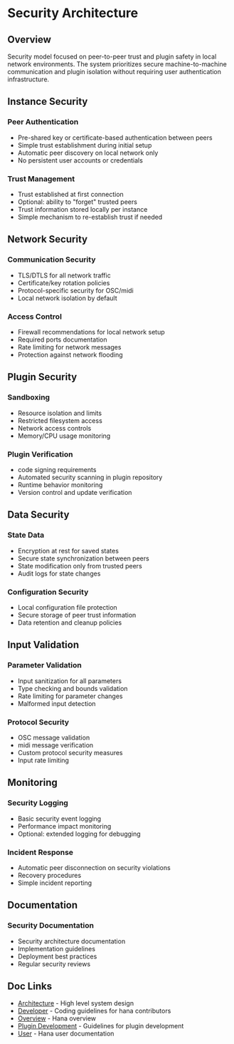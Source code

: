 # Security Architecture

## Overview
Security model focused on peer-to-peer trust and plugin safety in local network environments. The system prioritizes secure machine-to-machine communication and plugin isolation without requiring user authentication infrastructure.
## Instance Security
### Peer Authentication
- Pre-shared key or certificate-based authentication between peers
- Simple trust establishment during initial setup
- Automatic peer discovery on local network only
- No persistent user accounts or credentials
### Trust Management
- Trust established at first connection
- Optional: ability to "forget" trusted peers
- Trust information stored locally per instance
- Simple mechanism to re-establish trust if needed
## Network Security
### Communication Security
- TLS/DTLS for all network traffic
- Certificate/key rotation policies
- Protocol-specific security for OSC/midi
- Local network isolation by default
### Access Control
- Firewall recommendations for local network setup
- Required ports documentation
- Rate limiting for network messages
- Protection against network flooding
## Plugin Security
### Sandboxing
- Resource isolation and limits
- Restricted filesystem access
- Network access controls
- Memory/CPU usage monitoring
### Plugin Verification
- code signing requirements
- Automated security scanning in plugin repository
- Runtime behavior monitoring
- Version control and update verification
## Data Security
### State Data
- Encryption at rest for saved states
- Secure state synchronization between peers
- State modification only from trusted peers
- Audit logs for state changes
### Configuration Security
- Local configuration file protection
- Secure storage of peer trust information
- Data retention and cleanup policies
## Input Validation
### Parameter Validation
- Input sanitization for all parameters
- Type checking and bounds validation
- Rate limiting for parameter changes
- Malformed input detection

### Protocol Security
- OSC message validation
- midi message verification
- Custom protocol security measures
- Input rate limiting

## Monitoring

### Security Logging
- Basic security event logging
- Performance impact monitoring
- Optional: extended logging for debugging

### Incident Response
- Automatic peer disconnection on security violations
- Recovery procedures
- Simple incident reporting

## Documentation

### Security Documentation
- Security architecture documentation
- Implementation guidelines
- Deployment best practices
- Regular security reviews

## Doc Links
- [Architecture](../architecture/README.md) - High level system design
- [Developer](../developer/README.md) - Coding guidelines for hana contributors
- [Overview](../../README.md) - Hana overview
- [Plugin Development](../plugins/README.md) - Guidelines for plugin development
- [User](../user/README.md) - Hana user documentation
